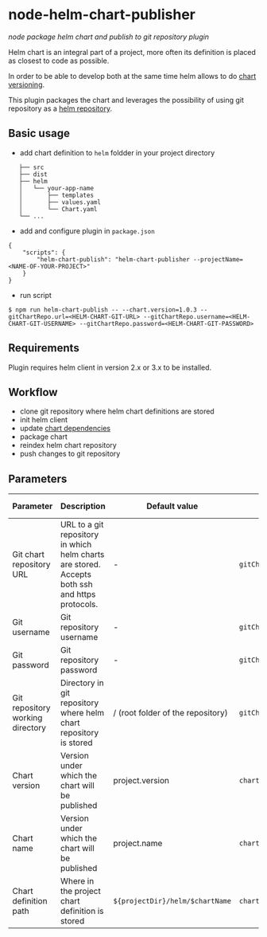# node-helm-chart-publisher

_node package helm chart and publish to git repository plugin_ 

Helm chart is an integral part of a project, more often its definition is placed as closest to code as possible. 

In order to be able to develop both at the same time helm allows to do [chart versioning](https://v2.helm.sh/docs/developing_charts/#charts-and-versioning).

This plugin packages the chart and leverages the possibility of using git repository as a [helm repository](https://helm.sh/docs/topics/chart_repository/). 

## Basic usage

- add chart definition to `helm` foldder in your project directory 

```.
   ├── src                    
   ├── dist                    
   ├── helm                    
   │   └── your-app-name
   │       ├── templates
   │       ├── values.yaml
   │       └── Chart.yaml
   └── ...
```
- add and configure plugin in `package.json`
```
{
    "scripts": {
        "helm-chart-publish": "helm-chart-publisher --projectName=<NAME-OF-YOUR-PROJECT>"
    }
}
```
- run script
```
$ npm run helm-chart-publish -- --chart.version=1.0.3 --gitChartRepo.url=<HELM-CHART-GIT-URL> --gitChartRepo.username=<HELM-CHART-GIT-USERNAME> --gitChartRepo.password=<HELM-CHART-GIT-PASSWORD>

```

## Requirements

Plugin requires helm client in version 2.x or 3.x to be installed.

## Workflow

- clone git repository where helm chart definitions are stored
- init helm client
- update [chart dependencies](https://helm.sh/docs/helm/helm_dependency/)
- package chart
- reindex helm chart repository
- push changes to git repository 

## Parameters


Parameter | Description | Default value |  Flag | Environment variable | package.json config property 
--------- | ----------- | ------------- | ----- | -------------------- | ---------------------
Git chart repository URL | URL to a git repository in which helm charts are stored. Accepts both ssh and https protocols. | - | `gitChartRepo.url` | - | `helm-chart-publish.gitChartRepoUrl`
Git username | Git repository username | - | `gitChartRepo.username` | `HELM_CHART_PUBLISH_GIT_REPO_USERNAME` | `helm-chart-publish.gitUsername`
Git password | Git repository password | - | `gitChartRepo.password` | `HELM_CHART_PUBLISH_GIT_REPO_PASSWORD` | -
Git repository working directory | Directory in git repository where helm chart repository is stored | / (root folder of the repository) | `gitChartRepo.workDir` | - | `helm-chart-publish.gitChartRepoWorkDir`
Chart version | Version under which the chart will be published | project.version |  `chart.version` | - | -
Chart name | Version under which the chart will be published | project.name |  `chart.name` | - | `helm-chart-publish.chartName`
Chart definition path | Where in the project chart definition is stored | `${projectDir}/helm/$chartName` | `chart.definitionPath` | - | `helm-chart-publish.chartDefinitionPath`
